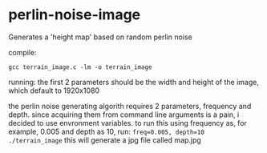 # perlin-noise-image
Generates a 'height map' based on random perlin noise

compile:
```
gcc terrain_image.c -lm -o terrain_image
```

running:
the first 2 parameters should be the width and height of the image, which default to 1920x1080

the perlin noise generating algorith requires 2 parameters, frequency and depth. since acquiring them from command line arguments is a pain, i decided to use envronment variables.
to run this using frequency as, for example,  0.005 and depth as 10, run:
`freq=0.005, depth=10 ./terrain_image`
this will generate a jpg file called map.jpg
